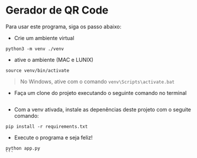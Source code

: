 # Gerador de QR Code

Para usar este programa, siga os passo abaixo:

- Crie um ambiente virtual

```  
python3 -m venv ./venv    
```

- ative o ambiente (MAC e LUNIX)

```
source venv/bin/activate
```

> No Windows, ative com o comando `venv\Scripts\activate.bat`

- Faça um clone do projeto executando o seguinte comando no terminal

```

```

- Com a venv ativada, instale as depenências deste projeto com o seguite comando:

```
pip install -r requirements.txt
```

- Execute o programa e seja feliz!

````
python app.py
```